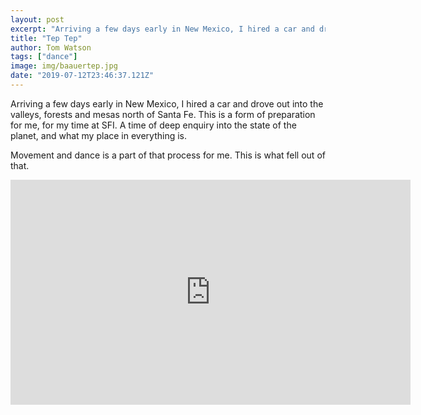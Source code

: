 ```yaml
---
layout: post
excerpt: "Arriving a few days early in New Mexico, I hired a car and drove out into the valleys, forests and mesas north of Santa Fe. This is a form of preparation for me, for my time at SFI"
title: "Tep Tep"
author: Tom Watson
tags: ["dance"]
image: img/baauertep.jpg
date: "2019-07-12T23:46:37.121Z"
---
```

Arriving a few days early in New Mexico, I hired a car and drove out into the valleys, forests and mesas north of Santa Fe. This is a form of preparation for me, for my time at SFI. A time of deep enquiry into the state of the planet, and what my place in everything is.

Movement and dance is a part of that process for me. This is what fell out of that.

<iframe src="https://player.vimeo.com/video/347673061" width="640" height="360" frameborder="0" webkitallowfullscreen mozallowfullscreen allowfullscreen></iframe>